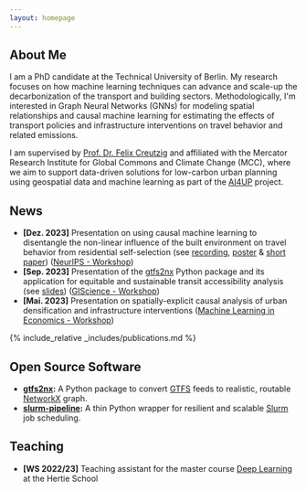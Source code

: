 ```yaml
---
layout: homepage
---
```


## About Me

I am a PhD candidate at the Technical University of Berlin. My research focuses on how machine learning techniques can advance and scale-up the decarbonization of the transport and building sectors. Methodologically, I'm interested in Graph Neural Networks (GNNs) for modeling spatial relationships and causal machine learning for estimating the effects of transport policies and infrastructure interventions on travel behavior and related emissions.

I am supervised by [Prof. Dr. Felix Creutzig](https://www.mcc-berlin.net/en/about/team/creutzig-felix.html) and affiliated with the Mercator Research Institute for Global Commons and Climate Change (MCC), where we aim to support data-driven solutions for low-carbon urban planning using geospatial data and machine learning as part of the [AI4UP](https://www.mcc-berlin.net/forschung/arbeitsgruppen/landnutzung-infrastruktur-und-transport/ai4up.html) project.

<!-- ## Research Interests

- **Computer Vision:** image recognition, image generation, video captioning
- **Machine Learning:** meta-learning, incremental learning, transfer learning -->


## News

- **[Dez. 2023]** Presentation on using causal machine learning to disentangle the non-linear influence of the built environment on travel behavior from residential self-selection (see [recording](https://www.climatechange.ai/papers/neurips2023/57), [poster](https://s3.us-east-1.amazonaws.com/climate-change-ai/papers/neurips2023/57/poster.jpg) & [short paper](https://arxiv.org/abs/2312.06616)) ([NeurIPS - Workshop](https://climatechange.ai/events/neurips2023))
- **[Sep. 2023]** Presentation of the [gtfs2nx](https://github.com/ai4up/gtfs2nx) Python package and its application for equitable and sustainable transit accessibility analysis (see [slides](https://otesama2023.readthedocs.io/en/latest/presentations/short_talks.html)) ([GIScience - Workshop](https://otesama2023.readthedocs.io/en/latest/))
- **[Mai. 2023]** Presentation on spatially-explicit causal analysis of urban densification and infrastructure interventions ([Machine Learning in Economics - Workshop](https://smaxand.github.io/CfP_MLEconomics2.pdf))


{% include_relative _includes/publications.md %}


## Open Source Software

- **[gtfs2nx](https://github.com/ai4up/gtfs2nx):** A Python package to convert [GTFS](https://developers.google.com/transit/gtfs/) feeds to realistic, routable [NetworkX](https://github.com/networkx/networkx) graph.
- **[slurm-pipeline](https://github.com/ai4up/slurm-pipeline):** A thin Python wrapper for resilient and scalable [Slurm](https://slurm.schedmd.com/documentation.html) job scheduling.


## Teaching
- **[WS 2022/23]** Teaching assistant for the master course [Deep Learning](https://www.hertie-school.org/en/study/course-catalogue/course/course/deep-learning) at the Hertie School

<!-- {% include_relative _includes/services.md %} -->
